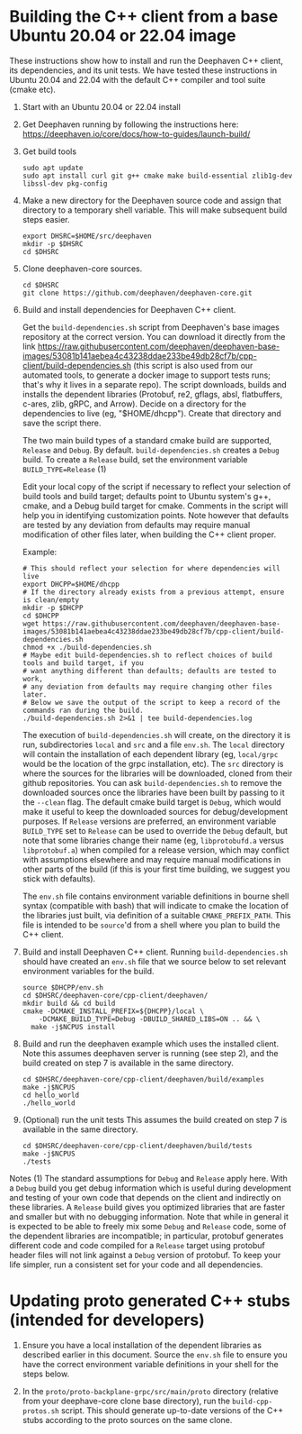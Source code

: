 # Building the C++ client from a base Ubuntu 20.04 or 22.04 image

These instructions show how to install and run the Deephaven C++ client, its dependencies,
and its unit tests. We have tested these instructions in Ubuntu 20.04 and 22.04 with the default
C++ compiler and tool suite (cmake etc).

1. Start with an Ubuntu 20.04 or 22.04 install

2. Get Deephaven running by following the instructions here: https://deephaven.io/core/docs/how-to-guides/launch-build/

3. Get build tools
   ```
   sudo apt update
   sudo apt install curl git g++ cmake make build-essential zlib1g-dev libssl-dev pkg-config
   ```

4. Make a new directory for the Deephaven source code and assign that directory
   to a temporary shell variable. This will make subsequent build steps easier.
   ```
   export DHSRC=$HOME/src/deephaven
   mkdir -p $DHSRC
   cd $DHSRC
   ```

5. Clone deephaven-core sources.
   ```
   cd $DHSRC
   git clone https://github.com/deephaven/deephaven-core.git
   ```

6. Build and install dependencies for Deephaven C++ client.

   Get the `build-dependencies.sh` script from Deephaven's base images repository
   at the correct version.
   You can download it directly from the link
   https://raw.githubusercontent.com/deephaven/deephaven-base-images/53081b141aebea4c43238ddae233be49db28cf7b/cpp-client/build-dependencies.sh
   (this script is also used from our automated tools, to generate a docker image to
   support tests runs; that's why it lives in a separate repo).
   The script downloads, builds and installs the dependent libraries
   (Protobuf, re2, gflags, absl, flatbuffers, c-ares, zlib, gRPC, and Arrow).
   Decide on a directory for the dependencies to live (eg, "$HOME/dhcpp").
   Create that directory and save the script there.

   The two main build types of a standard cmake build are supported,
   `Release` and `Debug`.  By default. `build-dependencies.sh`
   creates a `Debug` build.  To create a `Release` build, set the
   environment variable `BUILD_TYPE=Release` (1)

   Edit your local copy of the script if necessary to reflect your selection
   of build tools and build target;
   defaults point to Ubuntu system's g++, cmake, and a Debug build target for cmake.
   Comments in the script will help you in identifying customization points.
   Note however that defaults are tested by any deviation from defaults may require
   manual modification of other files later, when building the C++ client proper.

   Example:
   ```
   # This should reflect your selection for where dependencies will live
   export DHCPP=$HOME/dhcpp
   # If the directory already exists from a previous attempt, ensure is clean/empty
   mkdir -p $DHCPP
   cd $DHCPP
   wget https://raw.githubusercontent.com/deephaven/deephaven-base-images/53081b141aebea4c43238ddae233be49db28cf7b/cpp-client/build-dependencies.sh
   chmod +x ./build-dependencies.sh
   # Maybe edit build-dependencies.sh to reflect choices of build tools and build target, if you
   # want anything different than defaults; defaults are tested to work,
   # any deviation from defaults may require changing other files later.
   # Below we save the output of the script to keep a record of the commands ran during the build.
   ./build-dependencies.sh 2>&1 | tee build-dependencies.log
   ```

   The execution of `build-dependencies.sh` will create, on the
   directory it is run, subdirectories `local` and `src` and a file
   `env.sh`.  The `local` directory will contain the installation of
   each dependent library (eg, `local/grpc` would be the location of
   the grpc installation, etc).  The `src` directory is where the
   sources for the libraries will be downloaded, cloned from their
   github repositories.  You can ask `build-dependencies.sh` to remove
   the downloaded sources once the libraries have been built by
   passing to it the `--clean` flag.  The default cmake build target is `Debug`,
   which would make it useful to keep the downloaded sources for
   debug/development purposes.  If `Release` versions are preferred,
   an environment variable `BUILD_TYPE` set to `Release` can be used
   to override the `Debug` default, but note that some libraries change their
   name (eg, `libprotobufd.a` versus `libprotobuf.a`) when compiled for
   a release version, which may conflict with assumptions elsewhere
   and may require manual modifications in other parts of the build
   (if this is your first time building, we suggest you stick with defaults).

   The `env.sh` file contains environment variable definitions in bourne
   shell syntax (compatible with bash) that will indicate to cmake
   the location of the libraries just built, via definition of a suitable
   `CMAKE_PREFIX_PATH`.  This file is intended to be `source`'d
   from a shell where you plan to build the C++ client.

7. Build and install Deephaven C++ client.  Running `build-dependencies.sh` should have
   created an `env.sh` file that we source below to set relevant environment variables for
   the build.

   ```
   source $DHCPP/env.sh
   cd $DHSRC/deephaven-core/cpp-client/deephaven/
   mkdir build && cd build
   cmake -DCMAKE_INSTALL_PREFIX=${DHCPP}/local \
       -DCMAKE_BUILD_TYPE=Debug -DBUILD_SHARED_LIBS=ON .. && \
     make -j$NCPUS install
   ```

8. Build and run the deephaven example which uses the installed client.
   Note this assumes deephaven server is running (see step 2),
   and the build created on step 7 is available in the same directory.

   ```
   cd $DHSRC/deephaven-core/cpp-client/deephaven/build/examples
   make -j$NCPUS
   cd hello_world
   ./hello_world
   ```

9. (Optional) run the unit tests
   This assumes the build created on step 7 is available in the same directory.

    ```
    cd $DHSRC/deephaven-core/cpp-client/deephaven/build/tests
    make -j$NCPUS
    ./tests
    ```

Notes
  (1) The standard assumptions for `Debug` and `Release` apply here.
      With a `Debug` build you get debug information which is useful during
      development and testing of your own code that depends on the client
      and indirectly on these libraries.  A `Release` build gives you
      optimized libraries that are faster and smaller but with no
      debugging information.  Note that while in general it is expected
      to be able to freely mix some `Debug` and `Release` code,
      some of the dependent libraries are incompatible; in particular,
      protobuf generates different code and code compiled for a `Release`
      target using protobuf header files will not link against a `Debug`
      version of protobuf.  To keep your life simpler, run a consistent set
      for your code and all dependencies.

# Updating proto generated C++ stubs (intended for developers)
   1. Ensure you have a local installation of the dependent libraries
      as described earlier in this document.  Source the `env.sh`
      file to ensure you have the correct environment variable definitions
      in your shell for the steps below.

   2. In the `proto/proto-backplane-grpc/src/main/proto` directory
      (relative from your deephave-core clone base directory),
      run the `build-cpp-protos.sh` script.
      This should generate up-to-date versions of the C++ stubs
      according to the proto sources on the same clone.
